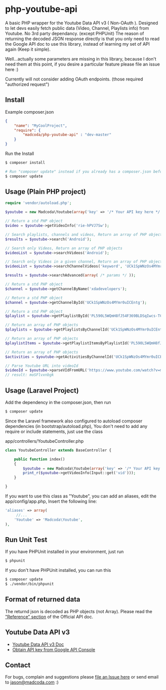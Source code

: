 php-youtube-api
===============

A basic PHP wrapper for the Youtube Data API v3 ( Non-OAuth ). Designed to let devs easily 
fetch public data (Video, Channel, Playlists info) from Youtube. No 3rd party dependancy. (except PHPUnit)
The reason of returning the decoded JSON response directly is that you only need to read the Google API doc 
to use this library, instead of learning my set of API again (Keep it simple).

Well...actually some parameters are missing in this library, because I don't need them at this point, if you desire a particular feature please file an issue here :)

Currently will not consider adding OAuth endpoints. (those required "authorized request")


## Install
Example composer.json

```json
{
    "name": "MyCoolProject",
    "require": {
        "madcoda/php-youtube-api" : "dev-master"
    }
}
```

Run the Install

```bash
$ composer install

# Run "composer update" instead if you already has a composer.json before
$ composer update
```

## Usage (Plain PHP project)

```php
require 'vendor/autoload.php';

$youtube = new Madcoda\Youtube(array('key' => '/* Your API key here */'));

// Return a std PHP object 
$video = $youtube->getVideoInfo('rie-hPVJ7Sw');

// Search playlists, channels and videos, Return an array of PHP objects
$results = $youtube->search('Android');

// Search only Videos, Return an array of PHP objects
$videoList = $youtube->searchVideos('Android');

// Search only Videos in a given channel, Return an array of PHP objects
$videoList = $youtube->searchChannelVideos('keyword', 'UCk1SpWNzOs4MYmr0uICEntg', 100);

$results = $youtube->searchAdvanced(array( /* params */ ));

// Return a std PHP object
$channel = $youtube->getChannelByName('xdadevelopers');

// Return a std PHP object
$channel = $youtube->getChannelById('UCk1SpWNzOs4MYmr0uICEntg');

// Return a std PHP object
$playlist = $youtube->getPlaylistById('PL590L5WQmH8fJ54F369BLDSqIwcs-TCfs');

// Return an array of PHP objects
$playlists = $youtube->getPlaylistsByChannelId('UCk1SpWNzOs4MYmr0uICEntg');

// Return an array of PHP objects
$playlistItems = $youtube->getPlaylistItemsByPlaylistId('PL590L5WQmH8fJ54F369BLDSqIwcs-TCfs');

// Return an array of PHP objects
$activities = $youtube->getActivitiesByChannelId('UCk1SpWNzOs4MYmr0uICEntg');

// Parse Youtube URL into videoId
$videoId = $youtube->parseVIdFromURL('https://www.youtube.com/watch?v=moSFlvxnbgk');
// result: moSFlvxnbgk
```

## Usage (Laravel Project)
Add the dependency in the composer.json, then run 

```bash
$ composer update
```

Since the Laravel framework also configured to autoload composer dependencies (in bootstrap/autoload.php),
You don't need to add any require or include statements, just use the class

app/controllers/YoutubeController.php

```php
class YoutubeController extends BaseController {

    public function index()
    {
        $youtube = new Madcoda\Youtube(array('key' => '/* Your API key here */'));
	    print_r($youtube->getVideoInfo(Input::get('vid')));
    }

}
```

If you want to use this class as "Youtube", you can add an aliases, edit the app/config/app.php,
Insert the following line:

```php
'aliases' => array(
     //...
    'Youtube' => 'Madcoda\Youtube',
),
```

## Run Unit Test
If you have PHPUnit installed in your environment, just run

```bash
$ phpunit
```

If you don't have PHPUnit installed, you can run this

```bash
$ composer update
$ ./vendor/bin/phpunit
```

## Format of returned data
The returnd json is decoded as PHP objects (not Array).
Please read the ["Reference" section](https://developers.google.com/youtube/v3/docs/) of the Official API doc.


## Youtube Data API v3
- [Youtube Data API v3 Doc](https://developers.google.com/youtube/v3/)
- [Obtain API key from Google API Console](http://code.google.com/apis/console)

## Contact
For bugs, complain and suggestions please [file an Issue here](https://github.com/madcoda/php-youtube-api/issues) 
or send email to jason@madcoda.com :)
